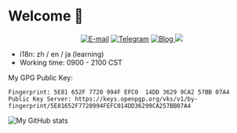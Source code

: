 # Welcome 👋

<div align="center">
    <a href="mailto:david.wang@kirinou.top"><img src="https://img.shields.io/static/v1?&logo=microsoftoffice&logoColor=D83B01&label=E-mail&message=david.wang@kirinou.top&color=D83B01" alt="E-mail"></a>
    <a href="https://t.me/ouutou"><img src="https://img.shields.io/static/v1?&logo=telegram&label=telegram&message=@ouutou&color=blue" alt="Telegram"></a>
    <a href="blog.davidwang.org"><img src="https://img.shields.io/static/v1?&label=Blog&message=blog.davidwang.org&color=66ccff" alt="Blog">
    <a href="https://space.bilibili.com/3788061"><img src="https://img.shields.io/static/v1?&logo=bilibili&logoColor=00a1d6&label=BiliBli&message=@David_Y_Wang&color=00a1d6"></a>
</div>

- i18n: zh / en / ja (learning)
- Working time: 0900 - 2100 CST

My GPG Public Key:

```text
Fingerprint: 5E81 652F 7720 994F EFC0  14DD 3629 9CA2 57BB 07A4
Public Key Server: https://keys.openpgp.org/vks/v1/by-fingerprint/5E81652F7720994FEFC014DD36299CA257BB07A4
```

![My GitHub stats](https://github-stats.kirinou.top/api?username=david4958606&count_private=true&show_icons=true&theme=github_dark)

<!--
**david4958606/david4958606** is a ✨ _special_ ✨ repository because its `README.md` (this file) appears on your GitHub profile.

Here are some ideas to get you started:

- 🔭 I’m currently working on ...
- 🌱 I’m currently learning ...
- 👯 I’m looking to collaborate on ...
- 🤔 I’m looking for help with ...
- 💬 Ask me about ...
- 📫 How to reach me: ...
- 😄 Pronouns: ...
- ⚡ Fun fact: ...
-->
